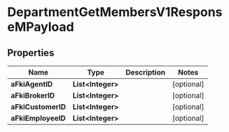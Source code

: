 

# DepartmentGetMembersV1ResponseMPayload

## Properties

Name | Type | Description | Notes
------------ | ------------- | ------------- | -------------
**aFkiAgentID** | **List&lt;Integer&gt;** |  |  [optional]
**aFkiBrokerID** | **List&lt;Integer&gt;** |  |  [optional]
**aFkiCustomerID** | **List&lt;Integer&gt;** |  |  [optional]
**aFkiEmployeeID** | **List&lt;Integer&gt;** |  |  [optional]




